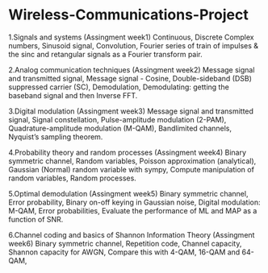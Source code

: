 # Wireless-Communications-Project
1.Signals and systems (Assingment week1)
  Continuous, Discrete
  Complex numbers, Sinusoid signal, Convolution,
  Fourier series of train of impulses & the sinc and retangular signals as a Fourier transform pair.

2.Analog communication techniques (Assingment week2)
  Message signal and transmitted signal,
  Message signal - Cosine, Double-sideband (DSB) suppressed carrier (SC),
  Demodulation, Demodulating: getting the baseband signal and then Inverse FFT.

3.Digital modulation (Assingment week3)
  Message signal and transmitted signal,
  Signal constellation, Pulse-amplitude modulation (2-PAM),
  Quadrature-amplitude modulation (M-QAM),
  Bandlimited channels, Nyquist’s sampling theorem.

4.Probability theory and random processes (Assingment week4)
  Binary symmetric channel, Random variables,
  Poisson approximation (analytical),
  Gaussian (Normal) random variable with sympy,
  Compute manipulation of random variables, Random processes.

5.Optimal demodulation (Assingment week5)
  Binary symmetric channel,
  Error probability, Binary on-off keying in Gaussian noise,
  Digital modulation: M-QAM, Error probabilities,
  Evaluate the performance of ML and MAP as a function of SNR.

6.Channel coding and basics of Shannon Information Theory (Assingment week6)
  Binary symmetric channel,
  Repetition code, Channel capacity, 
  Shannon capacity for AWGN,
  Compare this with 4-QAM, 16-QAM and 64-QAM,

